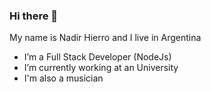 ### Hi there 👋


My name is Nadir Hierro and I live in Argentina

-  I’m a Full Stack Developer (NodeJs)
-  I’m currently working at an University
-  I'm also a musician

